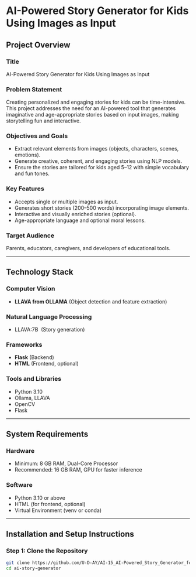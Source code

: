 # AI-Powered Story Generator for Kids Using Images as Input

## Project Overview

### Title

AI-Powered Story Generator for Kids Using Images as Input

### Problem Statement

Creating personalized and engaging stories for kids can be time-intensive. This project addresses the need for an AI-powered tool that generates imaginative and age-appropriate stories based on input images, making storytelling fun and interactive.

### Objectives and Goals

- Extract relevant elements from images (objects, characters, scenes, emotions).
- Generate creative, coherent, and engaging stories using NLP models.
- Ensure the stories are tailored for kids aged 5–12 with simple vocabulary and fun tones.

### Key Features

- Accepts single or multiple images as input.
- Generates short stories (200–500 words) incorporating image elements.
- Interactive and visually enriched stories (optional).
- Age-appropriate language and optional moral lessons.

### Target Audience

Parents, educators, caregivers, and developers of educational tools.

---

## Technology Stack

### Computer Vision

- **LLAVA from OLLAMA** (Object detection and feature extraction)

### Natural Language Processing

- LLAVA:7B  (Story generation)

### Frameworks

- **Flask** (Backend)
- **HTML** (Frontend, optional)

### Tools and Libraries

- Python 3.10
- Ollama, LLAVA
- OpenCV
- Flask

---

## System Requirements

### Hardware

- Minimum: 8 GB RAM, Dual-Core Processor
- Recommended: 16 GB RAM, GPU for faster inference

### Software

- Python 3.10 or above
- HTML (for frontend, optional)
- Virtual Environment (venv or conda)

---

## Installation and Setup Instructions

### Step 1: Clone the Repository

```bash
git clone https://github.com/U-D-AY/AI-15_AI-Powered_Story_Generator_for_Kids_Using_Imges_As_Input
cd ai-story-generator
```

